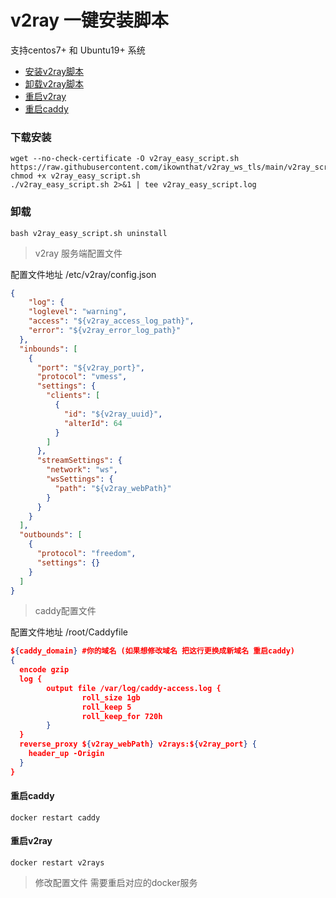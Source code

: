 # v2ray 一键安装脚本
  支持centos7+ 和 Ubuntu19+ 系统
 - [安装v2ray脚本](#下载安装)
 - [卸载v2ray脚本](#卸载)
 - [重启v2ray](#重启v2ray)
 - [重启caddy](#重启caddy)

###  下载安装
 ``` shell script
wget --no-check-certificate -O v2ray_easy_script.sh https://raw.githubusercontent.com/ikownthat/v2ray_ws_tls/main/v2ray_script/v2ray_easy_script.sh
chmod +x v2ray_easy_script.sh
./v2ray_easy_script.sh 2>&1 | tee v2ray_easy_script.log
 ```
### 卸载
 ``` shell script
bash v2ray_easy_script.sh uninstall
```
> v2ray 服务端配置文件

 配置文件地址 /etc/v2ray/config.json
``` json
{
    "log": {
    "loglevel": "warning",
    "access": "${v2ray_access_log_path}",
    "error": "${v2ray_error_log_path}"
  },
  "inbounds": [
    {
      "port": "${v2ray_port}",
      "protocol": "vmess",
      "settings": {
        "clients": [
          {
            "id": "${v2ray_uuid}",
            "alterId": 64
          }
        ]
      },
      "streamSettings": {
        "network": "ws",
        "wsSettings": {
          "path": "${v2ray_webPath}"
        }
      }
    }
  ],
  "outbounds": [
    {
      "protocol": "freedom",
      "settings": {}
    }
  ]
}
```
>caddy配置文件

配置文件地址 /root/Caddyfile
``` json
${caddy_domain} #你的域名 (如果想修改域名 把这行更换成新域名 重启caddy)
{
  encode gzip
  log {
        output file /var/log/caddy-access.log {
                roll_size 1gb
                roll_keep 5
                roll_keep_for 720h
        }
  }
  reverse_proxy ${v2ray_webPath} v2rays:${v2ray_port} {
    header_up -Origin
  }
}
```
#### 重启caddy
``` shell script
docker restart caddy
```
#### 重启v2ray
``` shell script
docker restart v2rays
```
>修改配置文件 需要重启对应的docker服务

